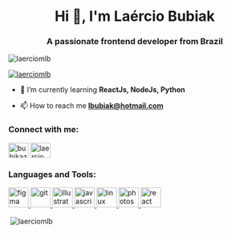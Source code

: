 <h1 align="center">Hi 👋, I'm Laércio Bubiak</h1>
<h3 align="center">A passionate frontend developer from Brazil</h3>

<p align="left"> <img src="https://komarev.com/ghpvc/?username=laerciomlb&label=Profile%20views&color=0e75b6&style=flat" alt="laerciomlb" /> </p>

<p align="left"> <a href="https://github.com/ryo-ma/github-profile-trophy"><img src="https://github-profile-trophy.vercel.app/?username=laerciomlb" alt="laerciomlb" /></a> </p>

- 🌱 I’m currently learning **ReactJs, NodeJs, Python**

- 📫 How to reach me **lbubiak@hotmail.com**

<h3 align="left">Connect with me:</h3>
<p align="left">
<a href="https://twitter.com/bubikazam" target="blank"><img align="center" src="https://cdn.jsdelivr.net/npm/simple-icons@3.0.1/icons/twitter.svg" alt="bubikazam" height="30" width="40" /></a>
<a href="https://instagram.com/laercio_mlb" target="blank"><img align="center" src="https://cdn.jsdelivr.net/npm/simple-icons@3.0.1/icons/instagram.svg" alt="laercio_mlb" height="30" width="40" /></a>
</p>

<h3 align="left">Languages and Tools:</h3>
<p align="left"> <a href="https://www.figma.com/" target="_blank"> <img src="https://www.vectorlogo.zone/logos/figma/figma-icon.svg" alt="figma" width="40" height="40"/> </a> <a href="https://git-scm.com/" target="_blank"> <img src="https://www.vectorlogo.zone/logos/git-scm/git-scm-icon.svg" alt="git" width="40" height="40"/> </a> <a href="https://www.adobe.com/in/products/illustrator.html" target="_blank"> <img src="https://www.vectorlogo.zone/logos/adobe_illustrator/adobe_illustrator-icon.svg" alt="illustrator" width="40" height="40"/> </a> <a href="https://developer.mozilla.org/en-US/docs/Web/JavaScript" target="_blank"> <img src="https://devicons.github.io/devicon/devicon.git/icons/javascript/javascript-original.svg" alt="javascript" width="40" height="40"/> </a> <a href="https://www.linux.org/" target="_blank"> <img src="https://devicons.github.io/devicon/devicon.git/icons/linux/linux-original.svg" alt="linux" width="40" height="40"/> </a> <a href="https://www.photoshop.com/en" target="_blank"> <img src="https://devicons.github.io/devicon/devicon.git/icons/photoshop/photoshop-plain.svg" alt="photoshop" width="40" height="40"/> </a> <a href="https://reactjs.org/" target="_blank"> <img src="https://devicons.github.io/devicon/devicon.git/icons/react/react-original-wordmark.svg" alt="react" width="40" height="40"/> </a> </p>

<p>&nbsp;<img align="center" src="https://github-readme-stats.vercel.app/api?username=laerciomlb&show_icons=true&locale=en" alt="laerciomlb" /></p>
